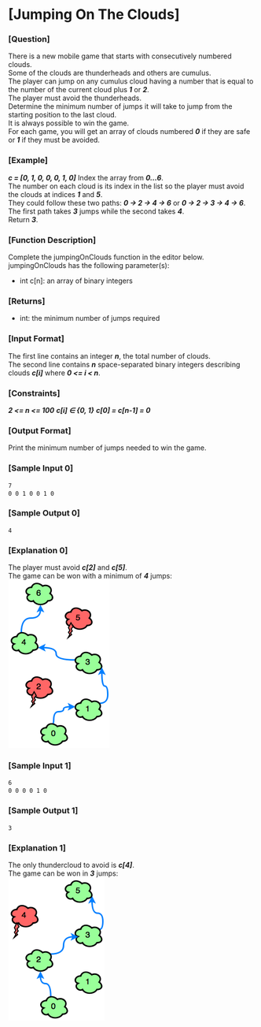 # [Jumping On The Clouds]

### [Question]
There is a new mobile game that starts with consecutively numbered clouds.  
Some of the clouds are thunderheads and others are cumulus.  
The player can jump on any cumulus cloud having a number that is equal to the number of the current cloud plus ***1*** or ***2***.  
The player must avoid the thunderheads.  
Determine the minimum number of jumps it will take to jump from the starting position to the last cloud.  
It is always possible to win the game.  
For each game, you will get an array of clouds numbered ***0*** if they are safe or ***1*** if they must be avoided.

### [Example]
***c = [0, 1, 0, 0, 0, 1, 0]***
Index the array from ***0...6***.  
The number on each cloud is its index in the list so the player must avoid the clouds at indices ***1*** and ***5***.  
They could follow these two paths: ***0 -> 2 -> 4 -> 6*** or ***0 -> 2 -> 3 -> 4 -> 6***.  
The first path takes ***3*** jumps while the second takes ***4***.  
Return ***3***.

### [Function Description]
Complete the jumpingOnClouds function in the editor below.  
jumpingOnClouds has the following parameter(s):
* int c[n]: an array of binary integers

### [Returns]
* int: the minimum number of jumps required

### [Input Format]
The first line contains an integer ***n***, the total number of clouds.  
The second line contains ***n*** space-separated binary integers describing clouds ***c[i]*** where ***0 <= i < n***.

### [Constraints]
***2 <= n <= 100***
***c[i] ∈ {0, 1}***
***c[0] = c[n-1] = 0***

### [Output Format]
Print the minimum number of jumps needed to win the game.

### [Sample Input 0]
~~~
7
0 0 1 0 0 1 0
~~~

### [Sample Output 0]
~~~
4
~~~

### [Explanation 0]
The player must avoid ***c[2]*** and ***c[5]***.  
The game can be won with a minimum of ***4*** jumps:  
![설명](https://github.com/jaenyeong/Study_HackerRank/blob/main/src/main/resources/images/jumpingOnTheClouds/explanation01.png)

### [Sample Input 1]
~~~
6
0 0 0 0 1 0
~~~

### [Sample Output 1]
~~~
3
~~~

### [Explanation 1]
The only thundercloud to avoid is ***c[4]***.  
The game can be won in ***3*** jumps:  
![설명](https://github.com/jaenyeong/Study_HackerRank/blob/main/src/main/resources/images/jumpingOnTheClouds/explanation02.png)
